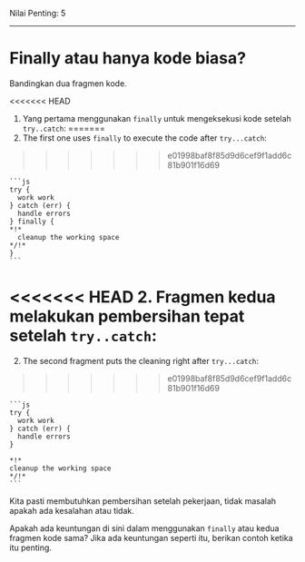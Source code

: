 Nilai Penting: 5

---

# Finally atau hanya kode biasa?

Bandingkan dua fragmen kode.

<<<<<<< HEAD
1. Yang pertama menggunakan `finally` untuk mengeksekusi kode setelah` try..catch`:
=======
1. The first one uses `finally` to execute the code after `try...catch`:
>>>>>>> e01998baf8f85d9d6cef9f1add6c81b901f16d69

    ```js
    try {
      work work
    } catch (err) {
      handle errors
    } finally {
    *!*
      cleanup the working space
    */!*
    }
    ```
<<<<<<< HEAD
2. Fragmen kedua melakukan pembersihan tepat setelah `try..catch`:
=======
2. The second fragment puts the cleaning right after `try...catch`:
>>>>>>> e01998baf8f85d9d6cef9f1add6c81b901f16d69

    ```js
    try {
      work work
    } catch (err) {
      handle errors
    }

    *!*
    cleanup the working space
    */!*
    ```

Kita pasti membutuhkan pembersihan setelah pekerjaan, tidak masalah apakah ada kesalahan atau tidak.

Apakah ada keuntungan di sini dalam menggunakan `finally` atau kedua fragmen kode sama? Jika ada keuntungan seperti itu, berikan contoh ketika itu penting.
